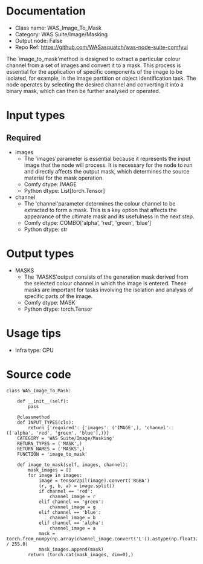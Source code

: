 # Documentation
- Class name: WAS_Image_To_Mask
- Category: WAS Suite/Image/Masking
- Output node: False
- Repo Ref: https://github.com/WASasquatch/was-node-suite-comfyui

The `image_to_mask'method is designed to extract a particular colour channel from a set of images and convert it to a mask. This process is essential for the application of specific components of the image to be isolated, for example, in the image partition or object identification task. The node operates by selecting the desired channel and converting it into a binary mask, which can then be further analysed or operated.

# Input types
## Required
- images
    - The 'images'parameter is essential because it represents the input image that the node will process. It is necessary for the node to run and directly affects the output mask, which determines the source material for the mask operation.
    - Comfy dtype: IMAGE
    - Python dtype: List[torch.Tensor]
- channel
    - The 'channel'parameter determines the colour channel to be extracted to form a mask. This is a key option that affects the appearance of the ultimate mask and its usefulness in the next step.
    - Comfy dtype: COMBO['alpha', 'red', 'green', 'blue']
    - Python dtype: str

# Output types
- MASKS
    - The `MASKS'output consists of the generation mask derived from the selected colour channel in which the image is entered. These masks are important for tasks involving the isolation and analysis of specific parts of the image.
    - Comfy dtype: MASK
    - Python dtype: torch.Tensor

# Usage tips
- Infra type: CPU

# Source code
```
class WAS_Image_To_Mask:

    def __init__(self):
        pass

    @classmethod
    def INPUT_TYPES(cls):
        return {'required': {'images': ('IMAGE',), 'channel': (['alpha', 'red', 'green', 'blue'],)}}
    CATEGORY = 'WAS Suite/Image/Masking'
    RETURN_TYPES = ('MASK',)
    RETURN_NAMES = ('MASKS',)
    FUNCTION = 'image_to_mask'

    def image_to_mask(self, images, channel):
        mask_images = []
        for image in images:
            image = tensor2pil(image).convert('RGBA')
            (r, g, b, a) = image.split()
            if channel == 'red':
                channel_image = r
            elif channel == 'green':
                channel_image = g
            elif channel == 'blue':
                channel_image = b
            elif channel == 'alpha':
                channel_image = a
            mask = torch.from_numpy(np.array(channel_image.convert('L')).astype(np.float32) / 255.0)
            mask_images.append(mask)
        return (torch.cat(mask_images, dim=0),)
```